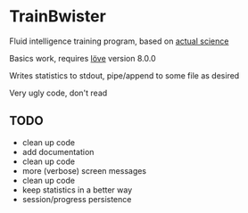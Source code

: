 TrainBwister
============

Fluid intelligence training program, based on [actual science](http://www.apn.psy.unibe.ch/content/application/braintwister/references/index_eng.html)

Basics work, requires [löve](https://love2d.org/) version 8.0.0

Writes statistics to stdout, pipe/append to some file as desired

Very ugly code, don't read

TODO
----
- clean up code
- add documentation
- clean up code
- more (verbose) screen messages
- clean up code
- keep statistics in a better way
- session/progress persistence


